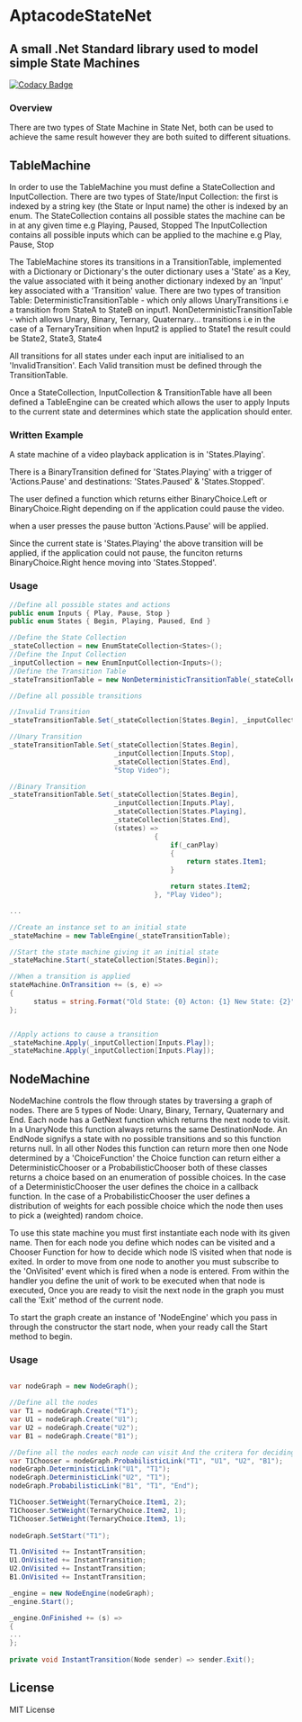 # AptacodeStateNet

## A small .Net Standard library used to model simple State Machines

[![Codacy Badge](https://api.codacy.com/project/badge/Grade/bbdf96f5e1304d679e6addf01b2618a1)](https://www.codacy.com/manual/Timmoth/AptacodeStateNet?utm_source=github.com&amp;utm_medium=referral&amp;utm_content=Timmoth/AptacodeStateNet&amp;utm_campaign=Badge_Grade)

### Overview

There are two types of State Machine in State Net, both can be used to achieve the same result however they are both suited to different situations.

## TableMachine

In order to use the TableMachine you must define a StateCollection and InputCollection. There are two types of State/Input Collection: the first is indexed by a string key (the State or Input name) the other is indexed by an enum. 
The StateCollection contains all possible states the machine can be in at any given time e.g Playing, Paused, Stopped
The InputCollection contains all possible inputs which can be applied to the machine e.g Play, Pause, Stop

The TableMachine stores its transitions in a TransitionTable, implemented with a Dictionary or Dictionary's the outer dictionary uses a 'State' as a Key, the value associated with it being another dictionary indexed by an 'Input' key associated with a 'Transition' value.
There are two types of transition Table: 
DeterministicTransitionTable - which only allows UnaryTransitions i.e a transition from StateA to StateB on input1.
NonDeterministicTransitionTable - which allows Unary, Binary, Ternary, Quaternary... transitions i.e in the case of a TernaryTransition when Input2 is applied to State1 the result could be State2, State3, State4

All transitions for all states under each input are initialised to an 'InvalidTransition'. Each Valid transition must be defined through the TransitionTable.

Once a StateCollection, InputCollection & TransitionTable have all been defined a TableEngine can be created which allows the user to apply Inputs to the current state and determines which state the application should enter.

### Written Example

A state machine of a video playback application is in 'States.Playing'.

There is a BinaryTransition defined for 'States.Playing' with a trigger of 'Actions.Pause' and destinations: 'States.Paused' & 'States.Stopped'. 

The user defined a function which returns either BinaryChoice.Left or BinaryChoice.Right depending on if the application could pause the video.

when a user presses the pause button 'Actions.Pause' will be applied. 

Since the current state is 'States.Playing' the above transition will be applied, if the application could not pause, the funciton returns BinaryChoice.Right hence moving into 'States.Stopped'.

### Usage

```csharp
//Define all possible states and actions
public enum Inputs { Play, Pause, Stop }
public enum States { Begin, Playing, Paused, End }

//Define the State Collection
_stateCollection = new EnumStateCollection<States>();
//Define the Input Collection
_inputCollection = new EnumInputCollection<Inputs>();
//Define the Transition Table
_stateTransitionTable = new NonDeterministicTransitionTable(_stateCollection, _inputCollection);

//Define all possible transitions

//Invalid Transition
_stateTransitionTable.Set(_stateCollection[States.Begin], _inputCollection[Inputs.Pause], "Cannot Pause before the video is playing");

//Unary Transition
_stateTransitionTable.Set(_stateCollection[States.Begin],
                          _inputCollection[Inputs.Stop],
                          _stateCollection[States.End],
                          "Stop Video");

//Binary Transition
_stateTransitionTable.Set(_stateCollection[States.Begin],
                          _inputCollection[Inputs.Play],
                          _stateCollection[States.Playing],
                          _stateCollection[States.End],
                          (states) =>
                                    {
                                        if(_canPlay)
                                        {
                                            return states.Item1;
                                        }

                                        return states.Item2;
                                    }, "Play Video");

...

//Create an instance set to an initial state
_stateMachine = new TableEngine(_stateTransitionTable);

//Start the state machine giving it an initial state
_stateMachine.Start(_stateCollection[States.Begin]);

//When a transition is applied
stateMachine.OnTransition += (s, e) => 
{ 
      status = string.Format("Old State: {0} Acton: {1} New State: {2}", e.OldState, e.Action, e.NewState);
};


//Apply actions to cause a transition
_stateMachine.Apply(_inputCollection[Inputs.Play]);
_stateMachine.Apply(_inputCollection[Inputs.Play]);

```

## NodeMachine

NodeMachine controls the flow through states by traversing a graph of nodes.
There are 5 types of Node: Unary, Binary, Ternary, Quaternary and End.
Each node has a GetNext function which returns the next node to visit. 
In a UnaryNode this function always returns the same DestinationNode.
An EndNode signifys a state with no possible transitions and so this function returns null. 
In all other Nodes this function can return more then one Node determined by a 'ChoiceFunction' the Choice function can return either a DeterministicChooser or a ProbabilisticChooser both of these classes returns a choice based on an enumeration of possible choices.
In the case of a DeterministicChooser the user defines the choice in a callback function.
In the case of a ProbabilisticChooser the user defines a distribution of weights for each possible choice which the node then uses to pick a (weighted) random choice.

To use this state machine you must first instantiate each node with its given name. 
Then for each node you define which nodes can be visited and a Chooser Function for how to decide which node IS visited when that node is exited. 
In order to move from one node to another you must subscribe to the 'OnVisited' event which is fired when a node is entered. From within the handler you define the unit of work to be executed when that node is executed, Once you are ready to visit the next node in the graph you must call the 'Exit' method of the current node.

To start the graph create an instance of 'NodeEngine' which you pass in through the constructor the start node, when your ready call the Start method to begin.

### Usage

```csharp

var nodeGraph = new NodeGraph();

//Define all the nodes
var T1 = nodeGraph.Create("T1");
var U1 = nodeGraph.Create("U1");
var U2 = nodeGraph.Create("U2");
var B1 = nodeGraph.Create("B1");

//Define all the nodes each node can visit And the critera for deciding which to choose
var T1Chooser = nodeGraph.ProbabilisticLink("T1", "U1", "U2", "B1");
nodeGraph.DeterministicLink("U1", "T1");
nodeGraph.DeterministicLink("U2", "T1");
nodeGraph.ProbabilisticLink("B1", "T1", "End");

T1Chooser.SetWeight(TernaryChoice.Item1, 2);
T1Chooser.SetWeight(TernaryChoice.Item2, 1);
T1Chooser.SetWeight(TernaryChoice.Item3, 1);
            
nodeGraph.SetStart("T1");

T1.OnVisited += InstantTransition;
U1.OnVisited += InstantTransition;
U2.OnVisited += InstantTransition;
B1.OnVisited += InstantTransition;

_engine = new NodeEngine(nodeGraph);
_engine.Start();

_engine.OnFinished += (s) =>
{
...
};
  
private void InstantTransition(Node sender) => sender.Exit();

```

## License

MIT License
